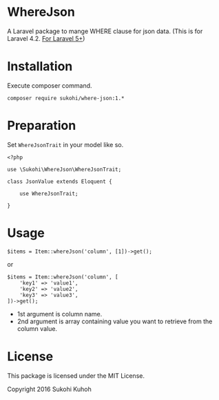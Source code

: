# WhereJson
A Laravel package to mange WHERE clause for json data.
(This is for Laravel 4.2. [For Laravel 5+](https://github.com/SUKOHI/WhereJson))

# Installation

Execute composer command.

    composer require sukohi/where-json:1.*

# Preparation
    
Set `WhereJsonTrait` in your model like so.
    
    <?php
    
    use \Sukohi\WhereJson\WhereJsonTrait;
    
    class JsonValue extends Eloquent {
    
        use WhereJsonTrait;
    
    }

# Usage
  
    $items = Item::whereJson('column', [1])->get();
    
or
    
    $items = Item::whereJson('column', [
        'key1' => 'value1', 
        'key2' => 'value2', 
        'key3' => 'value3', 
    ])->get();

* 1st argument is column name.
* 2nd argument is array containing value you want to retrieve from the column value.  

# License

This package is licensed under the MIT License.

Copyright 2016 Sukohi Kuhoh